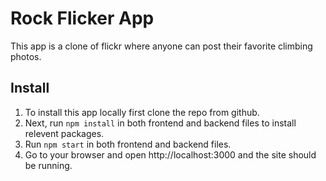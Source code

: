 # Rock Flicker App
This app is a clone of flickr where anyone can post their favorite climbing photos.




## Install

1. To install this app locally first clone the repo from github.
2. Next, run `npm install` in both frontend and backend files to install relevent packages.
3. Run `npm start` in both frontend and backend files.
4. Go to your browser and open http://localhost:3000 and the site should be running.

